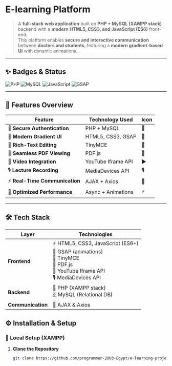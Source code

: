 # E-learning Platform


> A **full-stack web application** built on **PHP + MySQL (XAMPP stack)** backend with a **modern HTML5, CSS3, and JavaScript (ES6)** front-end.  
> This platform enables **secure and interactive communication** between **doctors and students**, featuring a **modern gradient-based UI** with dynamic animations.  

---

## ✨ Badges & Status

![PHP](https://img.shields.io/badge/PHP-777BB4?style=for-the-badge&logo=php&logoColor=white)
![MySQL](https://img.shields.io/badge/MySQL-005C84?style=for-the-badge&logo=mysql&logoColor=white)
![JavaScript](https://img.shields.io/badge/JavaScript-ES6+-F7DF1E?style=for-the-badge&logo=javascript&logoColor=black)
![GSAP](https://img.shields.io/badge/Animation-GSAP-88CE02?style=for-the-badge&logo=greensock&logoColor=white)


---

## 🚀 Features Overview

| Feature                        | Technology Used           | Icon |
|--------------------------------|---------------------------|------|
| 🔐 **Secure Authentication**   | PHP + MySQL              | 🐘 |
| 🎨 **Modern Gradient UI**      | HTML5, CSS3, GSAP        | 🎨 |
| 📝 **Rich-Text Editing**       | TinyMCE                  | 📝 |
| 📑 **Seamless PDF Viewing**    | PDF.js                   | 📑 |
| 🎥 **Video Integration**       | YouTube Iframe API       | ▶️ |
| 🎙️ **Lecture Recording**       | MediaDevices API         | 🎙️ |
| ⚡ **Real-Time Communication** | AJAX + Axios             | 🔄 |
| 🚄 **Optimized Performance**   | Async + Animations       | ⚡ |

---
## 🛠️ Tech Stack  

| Layer                | Technologies                                                                 |
|-----------------------|------------------------------------------------------------------------------|
| **Frontend**          | ⚡ HTML5, CSS3, JavaScript (ES6+) <br> 🎨 GSAP (animations) <br> 📝 TinyMCE <br> 📑 PDF.js <br> 🎥 YouTube Iframe API <br> 🎙️ MediaDevices API |
| **Backend**           | 🐘 PHP (XAMPP stack) <br> 🗄️ MySQL (Relational DB)                          |
| **Communication**     | 🔄 AJAX & Axios                                                              |

## ⚙️ Installation & Setup

### 🔧 Local Setup (XAMPP)

1. **Clone the Repository**
   ```bash
   git clone https://github.com/programmer-2003-Egypt/e-learning-project
